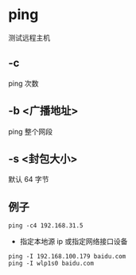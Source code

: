 # ping
测试远程主机

## -c
ping 次数

## -b <广播地址>
ping 整个网段

## -s <封包大小>
默认 64 字节

## 例子
```shell
ping -c4 192.168.31.5 
```

- 指定本地源 ip 或指定网络接口设备
```shell
ping -I 192.168.100.179 baidu.com
ping -I wlp1s0 baidu.com
```
